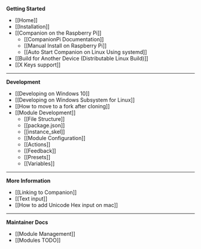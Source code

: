 **Getting Started**

- [[Home]]
- [[Installation]]
- [[Companion on the Raspberry Pi]]
  - [[CompanionPi Documentation]]
  - [[Manual Install on Raspberry Pi]]
  - [[Auto Start Companion on Linux Using systemd]]
- [[Build for Another Device (Distributable Linux Build)]]
- [[X Keys support]]

---

**Development**

- [[Developing on Windows 10]]
- [[Developing on Windows Subsystem for Linux]]
- [[How to move to a fork after cloning]]
- [[Module Development]]
  - [[File Structure]]
  - [[package.json]]
  - [[instance_skel]]
  - [[Module Configuration]]
  - [[Actions]]
  - [[Feedback]]
  - [[Presets]]
  - [[Variables]]

---

**More Information**

- [[Linking to Companion]]
- [[Text input]]
- [[How to add Unicode Hex input on mac]]

---

**Maintainer Docs**

- [[Module Management]]
- [[Modules TODO]]
